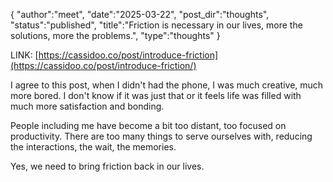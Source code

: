 {
    "author":"meet",
    "date":"2025-03-22",
    "post_dir":"thoughts",
    "status":"published",
    "title":"Friction is necessary in our lives, more the solutions, more the problems.",
    "type":"thoughts"
}

 
 LINK: [https://cassidoo.co/post/introduce-friction](https://cassidoo.co/post/introduce-friction/)
 
 I agree to this post, when I didn't had the phone, I was much creative, much more bored. 
 I don't know if it was just that or it feels life was filled with much more satisfaction and bonding.
 
 People including me have become a bit too distant, too focused on productivity. There are too many things to serve ourselves with, reducing the interactions, the wait, the memories.
 
 Yes, we need to bring friction back in our lives.
